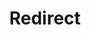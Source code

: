 ﻿---
layout: src/layouts/Redirect.astro
title: Redirect
redirect: https://yamldoc.liuyan.wang/docs/administration/upgrading/legacy/upgrading-from-octopus-2.6.5-2018.10lts/manual-upgrade
pubDate:  2023-01-01
navSearch: false
navSitemap: false
navMenu: false
---
